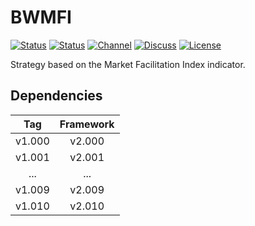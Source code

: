 # BWMFI

[![Status][gha-image-check-master]][gha-link-check-master]
[![Status][gha-image-compile-master]][gha-link-compile-master]
[![Channel][tg-channel-image]][tg-channel-link]
[![Discuss][gh-discuss-badge]][gh-discuss-link]
[![License][license-image]][license-link]

Strategy based on the Market Facilitation Index indicator.

## Dependencies

| Tag      | Framework |
|:--------:|:---------:|
| v1.000   | v2.000    |
| v1.001   | v2.001    |
| ...      | ...       |
| v1.009   | v2.009    |
| v1.010   | v2.010    |

<!-- Named links -->

[gh-discuss-badge]: https://img.shields.io/badge/Discussions-Q&A-blue.svg?logo=github
[gh-discuss-link]: https://github.com/EA31337/EA31337-Strategies/discussions

[gha-link-check-master]: https://github.com/EA31337/Strategy-BWMFI/actions?query=workflow:Check+branch%3Amaster
[gha-image-check-master]: https://github.com/EA31337/Strategy-BWMFI/workflows/Check/badge.svg?branch=master
[gha-link-compile-master]: https://github.com/EA31337/Strategy-BWMFI/actions?query=workflow:Compile+branch%3Amaster
[gha-image-compile-master]: https://github.com/EA31337/Strategy-BWMFI/workflows/Compile/badge.svg?branch=master

[tg-channel-image]: https://img.shields.io/badge/Telegram-join-0088CC.svg?logo=telegram
[tg-channel-link]: https://t.me/EA31337

[license-image]: https://img.shields.io/github/license/EA31337/EA31337-Strategies.svg
[license-link]: https://tldrlegal.com/license/gnu-general-public-license-v3-(gpl-3)
